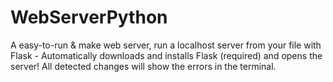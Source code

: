# WebServerPython
A easy-to-run &amp; make web server, run a localhost server from your file with Flask - Automatically downloads and installs Flask (required) and opens the server! All detected changes will show the errors in the terminal.
